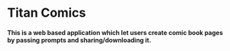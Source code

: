 # Titan Comics
#### This is a web based application which let users create comic book pages by passing prompts and sharing/downloading it.


